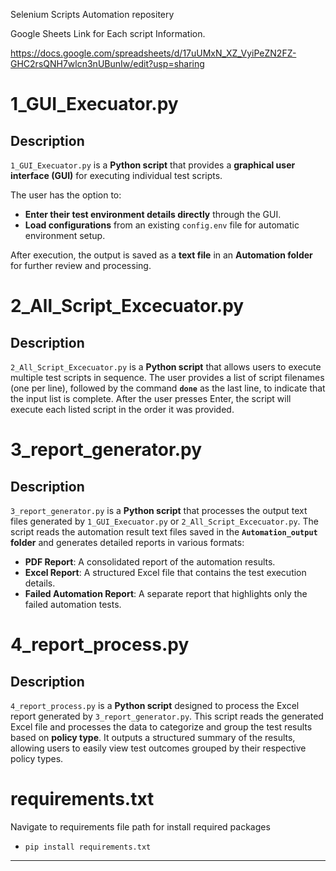 Selenium Scripts Automation repositery


Google Sheets Link for Each script Information.

https://docs.google.com/spreadsheets/d/17uUMxN_XZ_VyiPeZN2FZ-GHC2rsQNH7wlcn3nUBunIw/edit?usp=sharing

# 1_GUI_Execuator.py

## Description

`1_GUI_Execuator.py` is a **Python script** that provides a **graphical user interface (GUI)** for executing individual test scripts. 

The user has the option to:

- **Enter their test environment details directly** through the GUI.
- **Load configurations** from an existing `config.env` file for automatic environment setup.

After execution, the output is saved as a **text file** in an **Automation folder** for further review and processing.

# 2_All_Script_Excecuator.py

## Description

`2_All_Script_Excecuator.py` is a **Python script** that allows users to execute multiple test scripts in sequence. The user provides a list of script filenames (one per line), followed by the command **`done`** as the last line, to indicate that the input list is complete. After the user presses Enter, the script will execute each listed script in the order it was provided.

# 3_report_generator.py

## Description

`3_report_generator.py` is a **Python script** that processes the output text files generated by `1_GUI_Execuator.py` or `2_All_Script_Excecuator.py`. The script reads the automation result text files saved in the **`Automation_output` folder** and generates detailed reports in various formats:

- **PDF Report**: A consolidated report of the automation results.
- **Excel Report**: A structured Excel file that contains the test execution details.
- **Failed Automation Report**: A separate report that highlights only the failed automation tests.

# 4_report_process.py

## Description

`4_report_process.py` is a **Python script** designed to process the Excel report generated by `3_report_generator.py`. This script reads the generated Excel file and processes the data to categorize and group the test results based on **policy type**. It outputs a structured summary of the results, allowing users to easily view test outcomes grouped by their respective policy types.

# requirements.txt
Navigate to requirements file path for install required packages
- `pip install requirements.txt`
---
